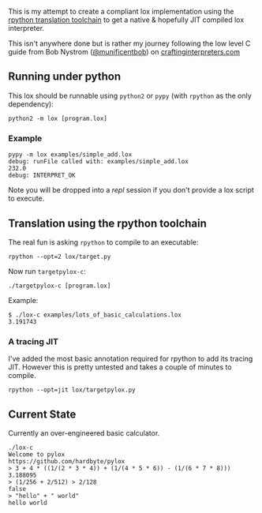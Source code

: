 This is my attempt to create a compliant lox implementation using the 
[rpython translation toolchain](https://rpython.readthedocs.io) to get
a native & hopefully JIT compiled lox interpreter.

This isn't anywhere done but is rather my journey following the low level C 
guide from Bob Nystrom ([@munificentbob](https://twitter.com/munificentbob)) on 
[craftinginterpreters.com](https://www.craftinginterpreters.com/chunks-of-bytecode.html)


## Running under python

This lox should be runnable using `python2` or `pypy` (with `rpython` as the only dependency):

    python2 -m lox [program.lox]

### Example

    pypy -m lox examples/simple_add.lox
    debug: runFile called with: examples/simple_add.lox
    232.0
    debug: INTERPRET_OK

Note you will be dropped into a _repl_ session if you don't provide a lox script to
execute.


## Translation using the rpython toolchain

The real fun is asking `rpython` to compile to an executable:

    rpython --opt=2 lox/target.py

Now run `targetpylox-c`:

    ./targetpylox-c [program.lox]

Example:

    $ ./lox-c examples/lots_of_basic_calculations.lox 
    3.191743


### A tracing JIT

I've added the most basic annotation required for rpython to add its tracing JIT. 
However this is pretty untested and takes a couple of minutes to compile.

    rpython --opt=jit lox/targetpylox.py


## Current State

Currently an over-engineered basic calculator.

    ./lox-c
    Welcome to pylox
    https://github.com/hardbyte/pylox
    > 3 + 4 * ((1/(2 * 3 * 4)) + (1/(4 * 5 * 6)) - (1/(6 * 7 * 8)))
    3.188095
    > (1/256 + 2/512) > 2/128
    false
    > "hello" + " world"
    hello world

